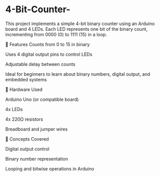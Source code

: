 # 4-Bit-Counter-
This project implements a simple 4-bit binary counter using an Arduino board and 4 LEDs. Each LED represents one bit of the binary count, incrementing from 0000 (0) to 1111 (15) in a loop.

🚀 Features
Counts from 0 to 15 in binary

Uses 4 digital output pins to control LEDs

Adjustable delay between counts

Ideal for beginners to learn about binary numbers, digital output, and embedded systems


🧰 Hardware Used

Arduino Uno (or compatible board)

4x LEDs

4x 220Ω resistors

Breadboard and jumper wires


🧠 Concepts Covered

Digital output control

Binary number representation

Looping and bitwise operations in Arduino
